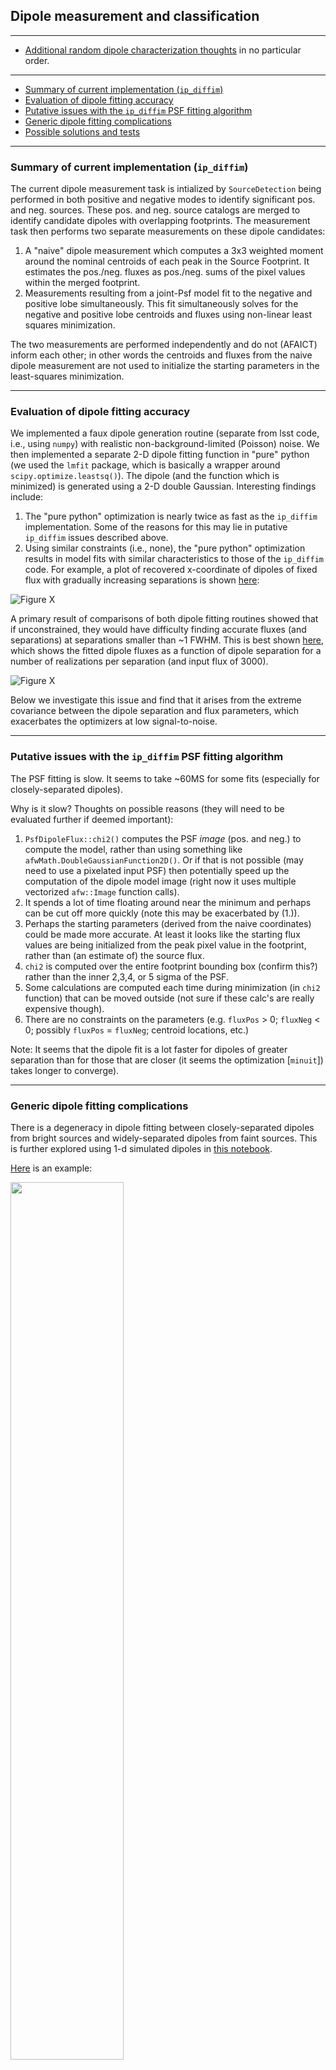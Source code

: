## Dipole measurement and classification

---

* [Additional random dipole characterization thoughts](README.md) in no particular order.

---

- [Summary of current implementation (`ip_diffim`)](#summary-of-current-implementation-ip_diffim)
- [Evaluation of dipole fitting accuracy](#evaluation-of-dipole-fitting-accuracy)
- [Putative issues with the `ip_diffim` PSF fitting algorithm](#putative-issues-with-the-ip_diffim-psf-fitting-algorithm)
- [Generic dipole fitting complications](#generic-dipole-fitting-complications)
- [Possible solutions and tests](#possible-solutions-and-tests)

---

### Summary of current implementation (`ip_diffim`)

The current dipole measurement task is intialized by `SourceDetection` being performed in both positive and negative modes to identify significant pos. and neg. sources. These pos. and neg. source catalogs are merged to identify candidate dipoles with overlapping footprints. The measurement task then performs two separate measurements on these dipole candidates:

1. A "naive" dipole measurement which computes a 3x3 weighted moment around the nominal centroids of each peak in the Source Footprint. It estimates the pos./neg. fluxes as pos./neg. sums of the pixel values within the merged footprint.
2. Measurements resulting from a joint-Psf model fit to the negative and positive lobe simultaneously. This fit simultaneously solves for the negative and positive lobe centroids and fluxes using non-linear
least squares minimization.

The two measurements are performed independently and do not (AFAICT) inform each other; in other words the centroids and fluxes from the naive dipole measurement are not used to initialize the starting parameters in the least-squares minimization.

---
### Evaluation of dipole fitting accuracy

We implemented a faux dipole generation routine (separate from lsst code, i.e., using `numpy`) with realistic non-background-limited (Poisson) noise. We then implemented a separate 2-D dipole fitting function in "pure" python (we used the `lmfit` package, which is basically a wrapper around `scipy.optimize.leastsq()`). The dipole (and the function which is minimized) is generated using a 2-D double Gaussian. Interesting findings include:

1. The "pure python" optimization is nearly twice as fast as the `ip_diffim` implementation. Some of the reasons for this may lie in putative `ip_diffim` issues described above.
2. Using similar constraints (i.e., none), the "pure python" optimization results in model fits with similar characteristics to those of the `ip_diffim` code. For example, a plot of recovered x-coordinate of dipoles of fixed flux with gradually increasing separations is shown [here](notebooks/7b.%20test%20new%20(fixed!)%20and%20ip_diffim%20dipole%20fitting%20on%20same%20sources-Copy3%20(more%20realistic%20noise)_files/7b.%20test%20new%20(fixed!)%20and%20ip_diffim%20dipole%20fitting%20on%20same%20sources-Copy3%20(more%20realistic%20noise)_20_2.png):

![Figure X](notebooks/7b.%20test%20new%20(fixed!)%20and%20ip_diffim%20dipole%20fitting%20on%20same%20sources-Copy3%20(more%20realistic%20noise)_files/7b.%20test%20new%20(fixed!)%20and%20ip_diffim%20dipole%20fitting%20on%20same%20sources-Copy3%20(more%20realistic%20noise)_20_2.png)

A primary result of comparisons of both dipole fitting routines showed that if unconstrained, they would have difficulty finding accurate fluxes (and separations) at separations smaller than ~1 FWHM. This is best shown [here](notebooks/7b.%20test%20new%20(fixed!)%20and%20ip_diffim%20dipole%20fitting%20on%20same%20sources-Copy3%20(more%20realistic%20noise)_files/7b.%20test%20new%20(fixed!)%20and%20ip_diffim%20dipole%20fitting%20on%20same%20sources-Copy3%20(more%20realistic%20noise)_23_1.png), which shows the fitted dipole fluxes as a function of dipole separation for a number of realizations per separation (and input flux of 3000).

![Figure X](notebooks/7b.%20test%20new%20(fixed!)%20and%20ip_diffim%20dipole%20fitting%20on%20same%20sources-Copy3%20(more%20realistic%20noise)_files/7b.%20test%20new%20(fixed!)%20and%20ip_diffim%20dipole%20fitting%20on%20same%20sources-Copy3%20(more%20realistic%20noise)_23_1.png)

Below we investigate this issue and find that it arises from the extreme covariance between the dipole separation and flux parameters, which exacerbates the optimizers at low signal-to-noise.

---

### Putative issues with the `ip_diffim` PSF fitting algorithm

The PSF fitting is slow. It seems to take ~60MS for some fits (especially for closely-separated dipoles).

Why is it slow? Thoughts on possible reasons (they will need to be evaluated further if deemed important):

1. `PsfDipoleFlux::chi2()` computes the PSF *image* (pos. and neg.) to compute the model, rather than using something like `afwMath.DoubleGaussianFunction2D()`. Or if that is not possible (may need to use a pixelated input PSF) then potentially speed up the computation of the dipole model image (right now it uses multiple vectorized `afw::Image` function calls).
2. It spends a lot of time floating around near the minimum and perhaps can be cut off more quickly (note this may be exacerbated by (1.)).
3. Perhaps the starting parameters (derived from the naive coordinates) could be made more accurate. At least it looks like the starting flux values are being initialized from the peak pixel value in the footprint, rather than (an estimate of) the source flux.
4. `chi2` is computed over the entire footprint bounding box (confirm this?) rather than the inner 2,3,4, or 5 sigma of the PSF.
5. Some calculations are computed each time during minimization (in `chi2` function) that can be moved outside (not sure if these calc's are really expensive though).
6. There are no constraints on the parameters (e.g. `fluxPos` > 0; `fluxNeg` < 0; possibly `fluxPos` = `fluxNeg`; centroid locations, etc.)

Note: It seems that the dipole fit is a lot faster for dipoles of greater separation than for those that are closer (it seems the optimization [`minuit`]) takes longer to converge).

---

### Generic dipole fitting complications

There is a degeneracy in dipole fitting between closely-separated dipoles from bright sources and widely-separated dipoles from faint sources. This is further explored using 1-d simulated dipoles in [this notebook](notebooks/8a.%20simple%202-d%20dipole%20plotting%20-%20more%20realistic%20noise.ipynb).

[Here](notebooks/8a.%20simple%202-d%20dipole%20plotting%20-%20more%20realistic%20noise_files/8a.%20simple%202-d%20dipole%20plotting%20-%20more%20realistic%20noise_4_0.png) is an example:

<!--
![Figure 1](notebooks/8a.%20simple%202-d%20dipole%20plotting%20-%20more%20realistic%20noise_files/simple%202-d%20dipole%20plotting%20-%20more%20realistic%20noise_4_0.png)
-->
<img src="notebooks/8a.%20simple%202-d%20dipole%20plotting%20-%20more%20realistic%20noise_files/8a.%20simple%202-d%20dipole%20plotting%20-%20more%20realistic%20noise_4_0.png" width="60%">

There are many such examples, and this strong covariance between amplitude (or flux) and dipole separation is most easiest shown by plotting error contours from a [least-squares fit to simulated 1-d dipole data](notebooks/8a.%20simple%202-d%20dipole%20plotting%20-%20more%20realistic%20noise_files/8a.%20simple%202-d%20dipole%20plotting%20-%20more%20realistic%20noise_7_2.png):

<!--
![Figure2](notebooks/8a.%20simple%202-d%20dipole%20plotting%20-%20more%20realistic%20noise_files/simple%202-d%20dipole%20plotting%20-%20more%20realistic%20noise_7_2.png)
-->
<img src="notebooks/8a.%20simple%202-d%20dipole%20plotting%20-%20more%20realistic%20noise_files/8a.%20simple%202-d%20dipole%20plotting%20-%20more%20realistic%20noise_7_2.png" width="60%">

Here are the error contours, where the blue dot indicates the input parameters (used to generate the data), the yellow dot shows the starting parameters for the minimization and the green dot indicates the least-squares parameters:

<img src="notebooks/8a.%20simple%202-d%20dipole%20plotting%20-%20more%20realistic%20noise_files/8a.%20simple%202-d%20dipole%20plotting%20-%20more%20realistic%20noise_8_2.png" width="60%">

#### Possible solutions and tests

This degeneracy is a big problem if we are going to fit dipole parameters using the subtracted data alone. Three possible solutions are:

1. Use starting parameters and parameter bounds based on measurements from the pre-subtracted images (obs. and template) to constrain the dipole fit.
2. Include the pre-subtracted image data in the fit to constrain the minimization.
3. A combination of (1.) and (2.).

It is noted that these solutions will not help in cases of dipoles detected on top of bright backgrounds (or backgrounds with large gradients), such as cases of a faint dipole superimposed on a bright-ish background galaxy. But these cases will be rare, and I believe we can adjust the weighting of the pre-subtracted image data (i.e., in [2] above) to compensate (see below).

As an example, I performed a fit to the same data as shown above, but included the "pre-subtracted" data as two additional planes. In this example, I chose to down-weight the pre-subtracted data points to 1/20th (5%) of the subtracted data points for the least-squares fit. The resulting contours are [here](notebooks/8a.%20simple%202-d%20dipole%20plotting%20-%20more%20realistic%20noise_files/8a.%20simple%202-d%20dipole%20plotting%20-%20more%20realistic%20noise_16_1.png):

<img src="notebooks/8a.%20simple%202-d%20dipole%20plotting%20-%20more%20realistic%20noise_files/8a.%20simple%202-d%20dipole%20plotting%20-%20more%20realistic%20noise_16_1.png" width="60%">

Unsurprisingly, including the original data serves to significantly constrain the fit and reduce the degeneracy.

I believe that this is a possible way forward in the dipole characterization task for `ip_diffim`. The primary drawback is if the source falls on a bright background or a background with a steep gradient - which is what we do the `imDiff` for anyway. This will also require passing the two pre-subtraction planes (and their variance planes) to the dipole characterization task.

*Recommendation:* Test the dipole fitting including using the additional (pre-subtraction) data planes, including simulating bright and steep-gradient backgrounds. Investigate the tolerance of very low weighting (5 to 10%) on the pre-subtraction planes in order to ensure that we are "mostly" fitting on the imDiff plane.

-

This same degeneracy is seen in simulated 2-d dipoles, as shown in [this notebook](notebooks/7c.%20dipole%20fit%20error%20contours.ipynb). First, a brief overview. Here is [a simulated 2-d dipole](notebooks/7c.%20dipole%20fit%20error%20contours_files/7c.%20dipole%20fit%20error%20%20contours_10_3.png) and the footprints for positive and negative detected sources in the image:

![Figure 4](notebooks/7c.%20dipole%20fit%20error%20contours_files/7c.%20dipole%20fit%20error%20contours_10_3.png)

and here is the [least-squares model fit and residuals](notebooks/7c.%20dipole%20fit%20error%20contours_files/7c.%20dipole%20fit%20error%20contours_10_4.png):

![Figure 5](notebooks/7c.%20dipole%20fit%20error%20contours_files/7c.%20dipole%20fit%20error%20contours_10_4.png)

A contour plot of confidence interval contours shows a similar degeneracy as that described above, here between dipole flux and x-coordinate of the positive dipole lobe:

<img src="notebooks/7c.%20dipole%20fit%20error%20contours_files/7c.%20dipole%20fit%20error%20contours_32_1.png" width="60%">

This is also seen in the covariance between x- and y-coordinate of the positive lobe centroid, which points generally toward the dipole centroid:

<img src="notebooks/7c.%20dipole%20fit%20error%20contours_files/7c.%20dipole%20fit%20error%20contours_31_1.png" width="60%">

These contours look surprisingly similar for fits to closely-separated and widely-separated dipoles of (otherwise) similar parameterization (see the [notebook](notebooks/7c.%20dipole%20fit%20error%20contours.ipynb) for more).

After updating the dipole fit code to include the pre-subtraction images (again with 5% weighting), as shown in [this notebook](notebooks/8b.%20include%20down-weighted%20pre-subtraction%20image%20%22planes%22%20to%20constrain%202-d%20dipole%20fit.ipynb), the fits once again improves. Here is the original result:

<img src="notebooks/8b.%20include%20down-weighted%20pre-subtraction%20image%20%22planes%22%20to%20constrain%202-d%20dipole%20fit_files/8b.%20include%20down-weighted%20pre-subtraction%20image%20%22planes%22%20to%20constrain%202-d%20dipole%20fit_39_2.png" width="50%"><img src="notebooks/8b.%20include%20down-weighted%20pre-subtraction%20image%20%22planes%22%20to%20constrain%202-d%20dipole%20fit_files/8b.%20include%20down-weighted%20pre-subtraction%20image%20%22planes%22%20to%20constrain%202-d%20dipole%20fit_40_2.png" width="50%">

And the new (constrained) result, fitting to the same simulated dipole data (note the difference in axis limits):

<img src="notebooks/8b.%20include%20down-weighted%20pre-subtraction%20image%20%22planes%22%20to%20constrain%202-d%20dipole%20fit_files/8b.%20include%20down-weighted%20pre-subtraction%20image%20%22planes%22%20to%20constrain%202-d%20dipole%20fit_42_2.png" width="50%"><img src="notebooks/8b.%20include%20down-weighted%20pre-subtraction%20image%20%22planes%22%20to%20constrain%202-d%20dipole%20fit_files/8b.%20include%20down-weighted%20pre-subtraction%20image%20%22planes%22%20to%20constrain%202-d%20dipole%20fit_43_2.png" width="50%">

Adding the new constraining data to the fit unsurprisingly improves the flux fits for a variety of dipole separations (the figure [below](notebooks/8b.%20include%20down-weighted%20pre-subtraction%20image%20%22planes%22%20to%20constrain%202-d%20dipole%20fit_files/8b.%20include%20down-weighted%20pre-subtraction%20image%20%22planes%22%20to%20constrain%202-d%20dipole%20fit_21_1.png) may be compared with the similar one shown [above](notebooks/7b.%20test%20new%20(fixed!)%20and%20ip_diffim%20dipole%20fitting%20on%20same%20sources-Copy3%20(more%20realistic%20noise)_files/7b.%20test%20new%20(fixed!)%20and%20ip_diffim%20dipole%20fitting%20on%20same%20sources-Copy3%20(more%20realistic%20noise)_23_1.png), generated without any constraint).

![Figure X](notebooks/8b.%20include%20down-weighted%20pre-subtraction%20image%20%22planes%22%20to%20constrain%202-d%20dipole%20fit_files/8b.%20include%20down-weighted%20pre-subtraction%20image%20%22planes%22%20to%20constrain%202-d%20dipole%20fit_21_1.png)

---
